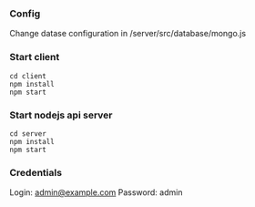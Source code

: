 ### Config
Change datase configuration in /server/src/database/mongo.js

### Start client

```shell
cd client
npm install
npm start
```

### Start nodejs api server

```shell
cd server
npm install
npm start
```

### Credentials
Login: admin@example.com
Password: admin
